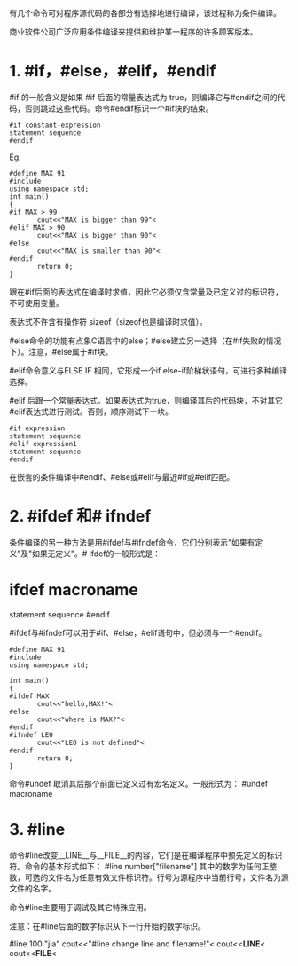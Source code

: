 有几个命令可对程序源代码的各部分有选择地进行编译，该过程称为条件编译。

商业软件公司广泛应用条件编译来提供和维护某一程序的许多顾客版本。

# 1. #if，#else，#elif，#endif

#if 的一般含义是如果 #if 后面的常量表达式为 true，则编译它与#endif之间的代码，否则跳过这些代码。命令#endif标识一个#if块的结束。

```
#if constant-expression
statement sequence
#endif
```
Eg:

```
#define MAX 91
#include
using namespace std;
int main()
{
#if MAX > 99
       cout<<"MAX is bigger than 99"<
#elif MAX > 90
       cout<<"MAX is bigger than 90"<
#else
       cout<<"MAX is smaller than 90"<
#endif
       return 0;
}
```

跟在#if后面的表达式在编译时求值，因此它必须仅含常量及已定义过的标识符，不可使用变量。

表达式不许含有操作符 sizeof（sizeof也是编译时求值）。

#else命令的功能有点象C语言中的else；#else建立另一选择（在#if失败的情况下）。注意，#else属于#if块。
 
#elif命令意义与ELSE IF 相同，它形成一个if else-if阶梯状语句，可进行多种编译选择。

#elif 后跟一个常量表达式。如果表达式为true，则编译其后的代码块，不对其它#elif表达式进行测试。否则，顺序测试下一块。
 
```
#if expression
statement sequence
#elif expression1
statement sequence
#endif
```
 
在嵌套的条件编译中#endif、#else或#elif与最近#if或#elif匹配。


# 2. #ifdef 和# ifndef
 
条件编译的另一种方法是用#ifdef与#ifndef命令，它们分别表示"如果有定义"及"如果无定义"。# ifdef的一般形式是：
 
# ifdef macroname
statement sequence
#endif
 
#ifdef与#ifndef可以用于#if、#else，#elif语句中，但必须与一个#endif。
 
```
#define MAX 91
#include
using namespace std;
 
int main()
{
#ifdef MAX
       cout<<"hello,MAX!"<
#else
       cout<<"where is MAX?"<
#endif
#ifndef LEO
       cout<<"LEO is not defined"<
#endif
       return 0;
}
```

命令#undef 取消其后那个前面已定义过有宏名定义。一般形式为：
#undef macroname

# 3. #line

命令#line改变__LINE__与__FILE__的内容，它们是在编译程序中预先定义的标识符。命令的基本形式如下：
#line number["filename"]
其中的数字为任何正整数，可选的文件名为任意有效文件标识符。行号为源程序中当前行号，文件名为源文件的名字。

命令#line主要用于调试及其它特殊应用。

注意：在#line后面的数字标识从下一行开始的数字标识。

#line 100 "jia"
       cout<<"#line change line and filename!"<
       cout<<__LINE__<
       cout<<__FILE__<
